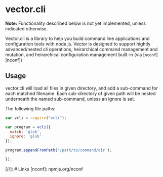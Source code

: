 # vector.cli

**Note:** Functionality described below is not yet implemented, unless indicated otherwise.

Vector.cli is a library to help you build command line applications and configuration
tools with node.js. Vector is designed to support hightly advanced/nested cli
operations, heirarchical command management and mutation, and heirarchical configuration
management built-in (via [`nconf`][nconf])

## Usage


vector.cli will load all files in given directory, and add a sub-command for each
matched filename. Each sub-directory of given path will be nested underneath
the named sub-command, unless an ignore is set.


The following file paths:

```js
var vcli = require("vcli");

var program = vcli({
  match: 'glob',
  ignore: 'glob'
});

program.appendFromPath('/path/to/command/dir');

});

```

[//]: # Links
[nconf]: npmjs.org/nconf
